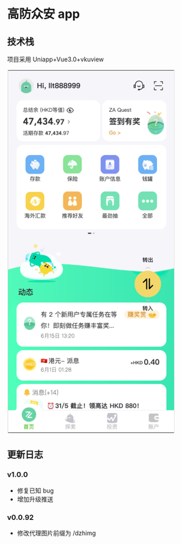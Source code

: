 # 高防众安 app
## 技术栈
项目采用 Uniapp+Vue3.0+vkuview
 
![image](./template.png)

## 更新日志

### v1.0.0 
- 修复已知 bug
- 增加升级推送

### v0.0.92 
- 修改代理图片前缀为 /dzhimg





 
